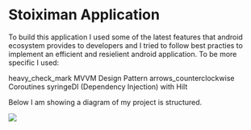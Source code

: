 # Stoiximan Application

To build this application I used some of the latest features that android ecosystem provides to developers and I tried to follow best practies to implement
an efficient and resielient android application. To be more specific I used: 

heavy_check_mark MVVM Design Pattern 
arrows_counterclockwise Coroutines
syringeDI (Dependency Injection) with Hilt

Below I am showing a diagram of my project is structured.

<img src="https://embed.creately.com/2hiftjJkczJ?type=svg">
